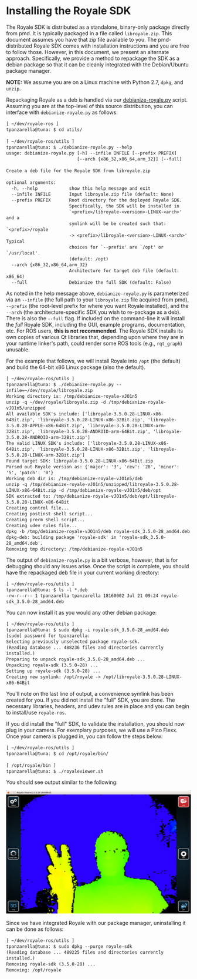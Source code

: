 Installing the Royale SDK
=========================
The Royale SDK is distributed as a standalone, binary-only package directly
from pmd. It is typically packaged in a file called `libroyale.zip`. This
document assumes you have that zip file available to you. The pmd-distributed
Royale SDK comes with installation instructions and you are free to follow
those. However, in this document, we present an alternate
approach. Specifically, we provide a method to repackage the SDK as a debian
package so that it can be cleanly integrated with the Debian/Ubuntu package
manager.

**NOTE:** We assume you are on a Linux machine with Python 2.7, `dpkg`, and
  `unzip`.

Repackaging Royale as a deb is handled via our
[debianize-royale.py](../utils/debianize-royale.py) script. Assuming you
are at the top-level of this source distribution, you can interface with
`debianize-royale.py` as follows:

```
[ ~/dev/royale-ros ]
tpanzarella@tuna: $ cd utils/

[ ~/dev/royale-ros/utils ]
tpanzarella@tuna: $ ./debianize-royale.py --help
usage: debianize-royale.py [-h] --infile INFILE [--prefix PREFIX]
                           [--arch {x86_32,x86_64,arm_32}] [--full]

Create a deb file for the Royale SDK from libroyale.zip

optional arguments:
  -h, --help            show this help message and exit
  --infile INFILE       Input libroyale.zip file (default: None)
  --prefix PREFIX       Root directory for the deployed Royale SDK.
                        Specifically, the SDK will be installed in
                        `<prefix>/libroyale-<version>-LINUX-<arch>' and a
                        symlink will be be created such that: `<prefix>/royale
                        -> <prefix>/libroyale-<version>-LINUX-<arch>' Typical
                        choices for `--prefix' are `/opt' or `/usr/local'.
                        (default: /opt)
  --arch {x86_32,x86_64,arm_32}
                        Architecture for target deb file (default: x86_64)
  --full                Debianize the full SDK (default: False)
```

As noted in the help message above, `debianize-royale.py` is parameterized via
an `--infile` (the full path to your `libroyale.zip` file acquired from pmd),
`--prefix` (the root-level prefix for where you want Royale installed), and the
`--arch` (the architecture-specific SDK you wish to re-package as a deb). There
is also the `--full` flag. If included on the command-line it will install the
*full* Royale SDK, including the GUI, example programs, documentation, etc. For
ROS users, **this is not recommended**. The Royale SDK installs its own copies
of various Qt libraries that, depending upon where they are in your runtime
linker's path, could render some ROS tools (e.g., `rqt_graph`) unusable.

For the example that follows, we will install Royale into `/opt` (the default)
and build the 64-bit x86 Linux package (also the default).

```
[ ~/dev/royale-ros/utils ]
tpanzarella@tuna: $ ./debianize-royale.py --infile=~/dev/royale/libroyale.zip
Working directory is: /tmp/debianize-royale-vJO1n5
unzip -q ~/dev/royale/libroyale.zip -d /tmp/debianize-royale-vJO1n5/unzipped
All available SDK's include: ['libroyale-3.5.0.28-LINUX-x86-64Bit.zip', 'libroyale-3.5.0.28-LINUX-x86-32Bit.zip', 'libroyale-3.5.0.28-APPLE-x86-64Bit.zip', 'libroyale-3.5.0.28-LINUX-arm-32Bit.zip', 'libroyale-3.5.0.28-ANDROID-arm-64Bit.zip', 'libroyale-3.5.0.28-ANDROID-arm-32Bit.zip']
The valid LINUX SDK's include: ['libroyale-3.5.0.28-LINUX-x86-64Bit.zip', 'libroyale-3.5.0.28-LINUX-x86-32Bit.zip', 'libroyale-3.5.0.28-LINUX-arm-32Bit.zip']
Found target SDK: libroyale-3.5.0.28-LINUX-x86-64Bit.zip
Parsed out Royale version as: {'major': '3', 'rev': '28', 'minor': '5', 'patch': '0'}
Working deb dir is: /tmp/debianize-royale-vJO1n5/deb
unzip -q /tmp/debianize-royale-vJO1n5/unzipped/libroyale-3.5.0.28-LINUX-x86-64Bit.zip -d /tmp/debianize-royale-vJO1n5/deb/opt
SDK extracted to: /tmp/debianize-royale-vJO1n5/deb/opt/libroyale-3.5.0.28-LINUX-x86-64Bit
Creating control file...
Creating postinst shell script...
Creating prerm shell script...
Creating udev rules file...
dpkg -b /tmp/debianize-royale-vJO1n5/deb royale-sdk_3.5.0-28_amd64.deb
dpkg-deb: building package 'royale-sdk' in 'royale-sdk_3.5.0-28_amd64.deb'.
Removing tmp directory: /tmp/debianize-royale-vJO1n5

```

The output of `debianize-royale.py` is a bit verbose, however, that is for
debugging should any issues arise. Once the script is complete, you should have
the repackaged deb file in your current working directory:

```
[ ~/dev/royale-ros/utils ]
tpanzarella@tuna: $ ls -l *.deb
-rw-r--r-- 1 tpanzarella tpanzarella 18160002 Jul 21 09:24 royale-sdk_3.5.0-28_amd64.deb
```

You can now install it as you would any other debian package:

```
[ ~/dev/royale-ros/utils ]
tpanzarella@tuna: $ sudo dpkg -i royale-sdk_3.5.0-28_amd64.deb
[sudo] password for tpanzarella:
Selecting previously unselected package royale-sdk.
(Reading database ... 488236 files and directories currently installed.)
Preparing to unpack royale-sdk_3.5.0-28_amd64.deb ...
Unpacking royale-sdk (3.5.0-28) ...
Setting up royale-sdk (3.5.0-28) ...
Creating new symlink: /opt/royale -> /opt/libroyale-3.5.0.28-LINUX-x86-64Bit
```

You'll note on the last line of output, a convenience symlink has been created
for you. If you did not install the "full" SDK, you are done. The necessary
libraries, headers, and udev rules are in place and you can begin to
install/use `royale-ros`.

If you did install the "full" SDK, to validate the installation, you should now
plug in your camera. For exemplary purposes, we will use a Pico Flexx. Once
your camera is plugged in, you can follow the steps below:

```
[ ~/dev/royale-ros/utils ]
tpanzarella@tuna: $ cd /opt/royale/bin/

[ /opt/royale/bin ]
tpanzarella@tuna: $ ./royaleviewer.sh
```

You should see output similar to the following:

<p align="center">
  <img src="../doc/figures/royale-viewer.png"/>
</p>

Since we have integrated Royale with our package manager, uninstalling it can
be done as follows:

```
[ ~/dev/royale-ros/utils ]
tpanzarella@tuna: $ sudo dpkg --purge royale-sdk
(Reading database ... 489225 files and directories currently installed.)
Removing royale-sdk (3.5.0-28) ...
Removing: /opt/royale
```
